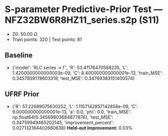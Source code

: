 # S-parameter Predictive-Prior Test — NFZ32BW6R8HZ11_series.s2p (S11)
- Z0: 50.00 Ω
- Train points: 320  |  Test points: 81

## Baseline
- {'model': 'RLC series -> Γ', 'R': 53.41176470588235, 'L': 1.4200000000000003e-09, 'C': 8.400000000000001e-13, 'train_MSE': 0.3457859178603319, 'test_MSE': 0.34769383151400574}

## UFRF Prior
- {'R': 57.22689075630252, 'L': 1.1157142857142858e-09, 'C': 9.000000000000001e-13, 'a': 0.0, 'phi': 0.0, 'train_MSE': np.float64(0.34569803684877876), 'test_MSE': 0.34759949465202145, 'improvement_percent': 0.027132164402660638}
**Held-out improvement:** 0.03%